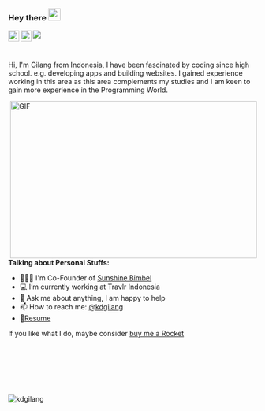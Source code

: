 ### Hey there <img src="https://media.giphy.com/media/hvRJCLFzcasrR4ia7z/giphy.gif" width="25px">
<a href="https://twitter.com/kdgilang" target="_blank">
  <img align="left" alt="Gilang | Twitter" width="22px" src="https://raw.githubusercontent.com/peterthehan/peterthehan/master/assets/twitter.svg" />
</a>
<a href="https://www.linkedin.com/in/kdgilang/" target="_blank">
  <img align="left" alt="Gilang LinkedIN" width="22px" src="https://raw.githubusercontent.com/peterthehan/peterthehan/master/assets/linkedin.svg" />
</a>

![](https://visitor-badge.glitch.me/badge?page_id=kdgilang.kadgilang)

<br />

Hi, I'm Gilang from Indonesia, I have been fascinated by coding since high school. e.g. developing
apps and building websites. I gained experience working in this area as this area complements my studies and I am keen to gain more experience in the Programming World.

  <img align="right" alt="GIF" src="https://media.giphy.com/media/qgQUggAC3Pfv687qPC/giphy.gif?raw=true" width="500" height="320" />
  
**Talking about Personal Stuffs:**

- 👨🏽‍💻 I'm Co-Founder of [Sunshine Bimbel](https://sunshinebimbel.com)
- 💻 I’m currently working at Travlr Indonesia
- 💬 Ask me about anything, I am happy to help
- 📫 How to reach me: [@kdgilang](https://twitter.com/kdgilang)
- 📝[Resume](https://drive.google.com/file/d/1BmL3_4QXRKRGxehHvZ1RuWuDeMQAPRA2/view)

If you like what I do, maybe consider [buy me a Rocket](https://www.paypal.com/paypalme/buygilangacoffee/7)

<br />
<br />
<br />
<br />
<br />
<br />
<img src="https://github-readme-stats.vercel.app/api?username=kdgilang&show_icons=true&theme=gotham" alt="kdgilang" />
